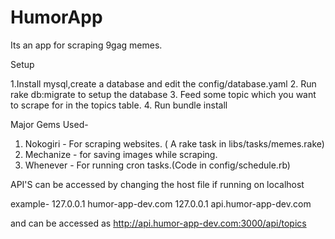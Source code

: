 # HumorApp

Its an app for scraping 9gag memes.

Setup

1.Install mysql,create a database  and edit the config/database.yaml
2. Run rake db:migrate to setup the database
3. Feed some topic which you want to scrape for in the topics table.
4. Run bundle install


Major Gems Used-

1. Nokogiri - For scraping websites. ( A rake task in libs/tasks/memes.rake)
2. Mechanize - for saving images while scraping. 
3. Whenever - For running cron tasks.(Code in config/schedule.rb)


API'S can be accessed by changing the host file if running on localhost 

example- 127.0.0.1 humor-app-dev.com
         127.0.0.1	api.humor-app-dev.com

and can be accessed as http://api.humor-app-dev.com:3000/api/topics

